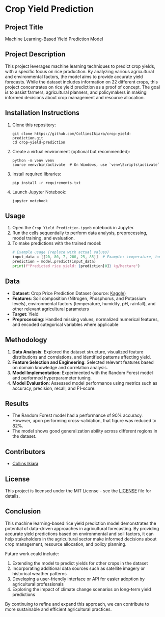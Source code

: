# Crop Yield Prediction

## Project Title
Machine Learning-Based Yield Prediction Model

## Project Description
This project leverages machine learning techniques to predict crop yields, with a specific focus on rice production. By analyzing various agricultural and environmental factors, the model aims to provide accurate yield forecasts. While the dataset includes information on 22 different crops, this project concentrates on rice yield prediction as a proof of concept. The goal is to assist farmers, agricultural planners, and policymakers in making informed decisions about crop management and resource allocation.

## Installation Instructions
1. Clone this repository:
   ```
   git clone https://github.com/CollinsIkiara/crop-yield-prediction.git
   cd crop-yield-prediction
   ```
2. Create a virtual environment (optional but recommended):
   ```
   python -m venv venv
   source venv/bin/activate  # On Windows, use `venv\Scripts\activate`
   ```
3. Install required libraries:
   ```
   pip install -r requirements.txt
   ```
4. Launch Jupyter Notebook:
   ```
   jupyter notebook
   ```

## Usage
1. Open the `Crop Yield Prediction.ipynb` notebook in Jupyter.
2. Run the cells sequentially to perform data analysis, preprocessing, model training, and evaluation.
3. To make predictions with the trained model:
   ```python
   # Example usage (replace with actual values)
   input_data = [[20, 80, 7, 200, 25, 85]]  # Example: temperature, humidity, pH, rainfall, nitrogen, phosphorus
   prediction = model.predict(input_data)
   print(f"Predicted rice yield: {prediction[0]} kg/hectare")
   ```

## Data
- **Dataset**: Crop Price Prediction Dataset (source: [Kaggle](https://www.kaggle.com/datasets/varshitanalluri/crop-price-prediction-dataset))
- **Features**: Soil composition (Nitrogen, Phosphorus, and Potassium levels), environmental factors (temperature, humidity, pH, rainfall), and other relevant agricultural parameters
- **Target**: Yield 
- **Preprocessing**: Handled missing values, normalized numerical features, and encoded categorical variables where applicable

## Methodology
1. **Data Analysis**: Explored the dataset structure, visualized feature distributions and correlations, and identified patterns affecting yield.
2. **Feature Selection and Engineering**: Selected relevant features based on domain knowledge and correlation analysis. 
3. **Model Implementation**: Experimented with the Random Forest model and performed hyperparameter tuning.
4. **Model Evaluation**: Assessed model performance using metrics such as accuracy, precision, recall, and F1-score.

## Results
- The Random Forest model had a performance of 90% accuracy. However, upon performing cross-validation, that figure was reduced to 82%.
- The model shows good generalization ability across different regions in the dataset.

## Contributors
- [Collins Ikiara](https://github.com/CollinsIkiara)

## License
This project is licensed under the MIT License - see the [LICENSE](LICENSE) file for details.

## Conclusion
This machine learning-based rice yield prediction model demonstrates the potential of data-driven approaches in agricultural forecasting. By providing accurate yield predictions based on environmental and soil factors, it can help stakeholders in the agricultural sector make informed decisions about crop management, resource allocation, and policy planning. 

Future work could include:
1. Extending the model to predict yields for other crops in the dataset
2. Incorporating additional data sources such as satellite imagery or historical weather patterns
3. Developing a user-friendly interface or API for easier adoption by agricultural professionals
4. Exploring the impact of climate change scenarios on long-term yield predictions

By continuing to refine and expand this approach, we can contribute to more sustainable and efficient agricultural practices.
